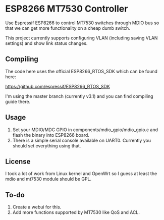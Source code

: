 # ESP8266 MT7530 Controller

Use Espressif ESP8266 to control MT7530 switches through MDIO bus so that we can get more functionality on a cheap dumb switch.

This project currently supports configuring VLAN (including saving VLAN settings) and show link status changes.

## Compiling

The code here uses the official ESP8266_RTOS_SDK which can be found here:

https://github.com/espressif/ESP8266_RTOS_SDK

I'm using the master branch (currently v3.1) and you can find compiling guide there.

## Usage

1. Set your MDIO/MDC GPIO in components/mdio_gpio/mdio_gpio.c and flash the binary into ESP8266 board.
2. There is a simple serial console available on UART0. Currently you should set everything using that.

## License

I took a lot of work from Linux kernel and OpenWrt so I guess at least the mdio and mt7530 module should be GPL.

## To-do

1. Create a webui for this.
2. Add more functions supported by MT7530 like QoS and ACL.
